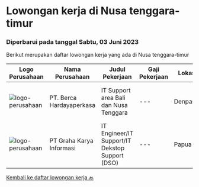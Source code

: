 
  # Lowongan kerja di Nusa tenggara-timur

  ### Diperbarui pada tanggal Sabtu, 03 Juni 2023

  Berikut merupakan daftar lowongan kerja yang ada di Nusa tenggara-timur

  |Logo Perusahaan | Nama Perusahaan | Judul Pekerjaan | Gaji Pekerjaan | Lokasi | Deskripsi | Tanggal diunggah | Pranala |
  | -------------- | --------------- | --------------- | --------- | --------- | -------------- | ------- | ----------- |
  |![logo-perusahaan](https://image-service-cdn.seek.com.au/6a76252207cfed561e664c874d4631f4aefd8409/ee4dce1061f3f616224767ad58cb2fc751b8d2dc)|PT. Berca Hardayaperkasa|IT Support area Bali dan Nusa Tenggara|---|Denpasar|Deskripsi Pekerjaan Main Job: IT Support/Desktop Support EngineerResponsibilities:Analyzing, troubleshooting, and installation to several areas...|Rabu, 24 Mei 2023|https://www.jobstreet.co.id/id/job/it-support-area-bali-dan-nusa-tenggara-4345951?token=0~1ff7b4eb-97bf-47ad-b3bb-a7c6b6445c6e&sectionRank=1&jobId=jobstreet-id-job-4345951|
|![logo-perusahaan](https://image-service-cdn.seek.com.au/c318dd0b699c6160d2411e7473745c289633be44/ee4dce1061f3f616224767ad58cb2fc751b8d2dc)|PT Graha Karya Informasi|IT Engineer/IT Support/IT Dekstop Support (DSO)|---|Papua|Requirements:1. Minimum 6 Months as an IT Support (Handle User)2. Bachelor's Degree in Computer/ IT or equivalent3. Have knowledge of operation system...|Kamis, 04 Mei 2023|https://www.jobstreet.co.id/id/job/it-engineer-it-support-it-dekstop-support-dso-4317584?token=0~1ff7b4eb-97bf-47ad-b3bb-a7c6b6445c6e&sectionRank=2&jobId=jobstreet-id-job-4317584|


  [Kembali ke daftar lowongan kerja 🔙](../README.md#daftar-lowongan-kerja)
  